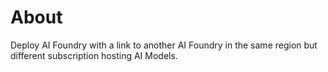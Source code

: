 # About

Deploy AI Foundry with a link to another AI Foundry in the same region but different subscription hosting AI Models.